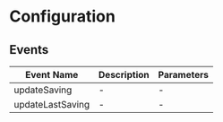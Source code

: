 # Configuration

## Events

<!-- @vuese:Configuration:events:start -->
|Event Name|Description|Parameters|
|---|---|---|
|updateSaving|-|-|
|updateLastSaving|-|-|

<!-- @vuese:Configuration:events:end -->


